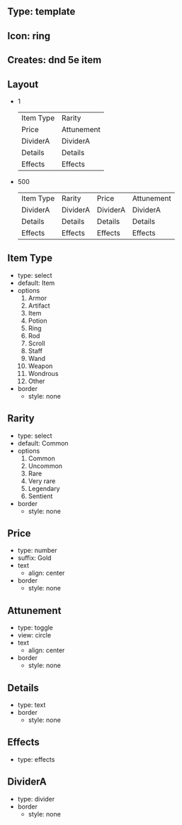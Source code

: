 ## Type: template

## Icon: ring

## Creates: dnd 5e item

## Layout
- 1
	
	|             |             |
	| ----------- | ----------- |
	| Item Type   | Rarity      |
	| Price       | Attunement  |
	| DividerA    | DividerA    |
	| Details     | Details     |
	| Effects     | Effects     |
	
- 500
	
	|             |             |             |             |
	| ----------- | ----------- | ----------- | ----------- |
	| Item Type   | Rarity      | Price       | Attunement  |
	| DividerA    | DividerA    | DividerA    | DividerA    |
	| Details     | Details     | Details     | Details     |
	| Effects     | Effects     | Effects     | Effects     |
	

## Item Type
- type: select
- default: Item
- options
	1. Armor
	2. Artifact
	3. Item
	4. Potion
	5. Ring
	6. Rod
	7. Scroll
	8. Staff
	9. Wand
	10. Weapon
	11. Wondrous
	12. Other
- border
	- style: none

## Rarity
- type: select
- default: Common
- options
	1. Common
	2. Uncommon
	3. Rare
	4. Very rare
	5. Legendary
	6. Sentient
- border
	- style: none

## Price
- type: number
- suffix: Gold
- text
	- align: center
- border
	- style: none

## Attunement
- type: toggle
- view: circle
- text
	- align: center
- border
	- style: none

## Details
- type: text
- border
	- style: none

## Effects
- type: effects

## DividerA
- type: divider
- border
	- style: none